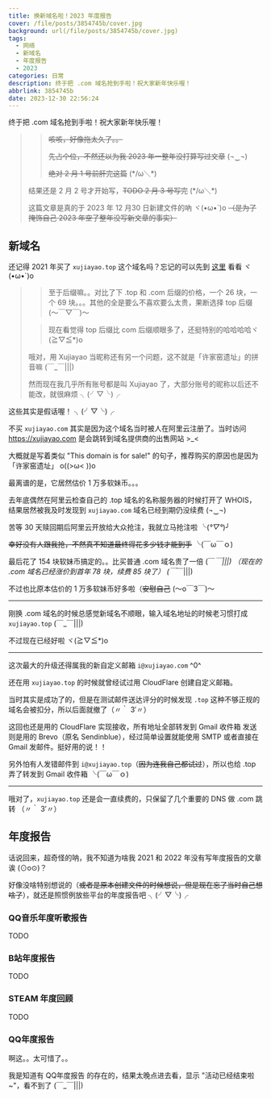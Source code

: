 ```yaml
---
title: 换新域名啦！2023 年度报告
cover: /file/posts/3854745b/cover.jpg
background: url(/file/posts/3854745b/cover.jpg)
tags:
  - 网络
  - 新域名
  - 年度报告
  - 2023
categories: 日常
description: 终于把 .com 域名抢到手啦！祝大家新年快乐喔！
abbrlink: 3854745b
date: 2023-12-30 22:56:24
---
```


终于把 .com 域名抢到手啦！祝大家新年快乐喔！

>> ~~咳咳，好像拖太久了。。~~
>> 
>> ~~先占个位，不然还以为我 2023 年一整年没打算写过文章~~ (¬‿¬)
>> 
>> ~~绝对 2 月 1 号前肝完这篇~~ (\*/ω＼\*)
> 
> 结果还是 2 月 2 号才开始写，~~TODO 2 月 3 号写完~~ (\*/ω＼\*)
> 
> 这篇文章是真的于 2023 年 12 月30 日新建文件的吶 ヾ(•ω•\`)o ~~（是为了掩饰自己 2023 年空了整年没写新文章的事实）~~

## 新域名

还记得 2021 年买了 `xujiayao.top` 这个域名吗？忘记的可以先到 [这里](/posts/29edace0/) 看看 ヾ(•ω•\`)o

>> 至于后缀嘛。。对比了下 .top 和 .com 后缀的价格，一个 26 块，一个 69 块。。。其他的全是要么不喜欢要么太贵，果断选择 top 后缀 (～￣▽￣)～
> 
>> 现在看觉得 top 后缀比 com 后缀顺眼多了，还挺特别的哈哈哈哈ヾ(≧▽≦*)o
> 
> 哦对，用 Xujiayao 当昵称还有另一个问题，这不就是「许家窑遗址」的拼音嘛 (￣_￣|||)
> 
> 然而现在我几乎所有账号都是叫 Xujiayao 了，大部分账号的昵称以后还不能改，就很麻烦 ╮(╯▽╰)╭

这些其实是假话喔！ ╮(╯▽╰)╭

不买 `xujiayao.com` 其实是因为这个域名当时被人在阿里云注册了。当时访问 https://xujiayao.com 是会跳转到域名提供商的出售网站 >_<

大概就是写着类似 "This domain is for sale!" 的句子，推荐购买的原因也是因为「许家窑遗址」 o((>ω< ))o

最离谱的是，它居然估价 1 万多软妹币。。。

去年底偶然在阿里云检查自己的 .top 域名的名称服务器的时候打开了 WHOIS，结果居然被我及时发现到 `xujiayao.com` 域名已经到期仍没续费 (¬‿¬)

苦等 30 天赎回期后阿里云开放给大众抢注，我就立马抢注啦 ╰(*°▽°*)╯

~~幸好没有人跟我抢，不然真不知道最终得花多少钱才能到手~~ ╰(￣ω￣ｏ)

最后花了 154 块软妹币搞定的。。比买普通 .com 域名贵了一倍 (￣_￣|||)
（现在的 .com 域名已经涨价到首年 78 块，续费 85 块了） (￣_￣|||)

不过也比原本估价的 1 万多软妹币好多啦（~~安慰自己~~ (～o￣3￣)～

---

刚换 .com 域名的时候总感觉新域名不顺眼，输入域名地址的时候老习惯打成 `xujiayao.top` (￣_￣|||)

不过现在已经好啦 ヾ(≧▽≦*)o

---

这次最大的升级还得属我的新自定义邮箱 `i@xujiayao.com` ^0^

还在用 `xujiayao.top` 的时候就曾经试过用 CloudFlare 创建自定义邮箱。

当时其实是成功了的，但是在测试邮件送达评分的时候发现 `.top` 这种不够正规的域名会被扣分，所以后面就撤了（〃｀ 3′〃）

这回也还是用的 CloudFlare 实现接收，所有地址全部转发到 Gmail 收件箱
发送则是用的 Brevo（原名 Sendinblue），经过简单设置就能使用 SMTP 或者直接在 Gmail 发邮件。挺好用的说！！

另外怕有人发错邮件到 `i@xujiayao.top`（~~因为连我自己都试过~~），所以也给 .top 弄了转发到 Gmail 收件箱 ╰(￣ω￣ｏ)

---

哦对了，`xujiayao.top` 还是会一直续费的，只保留了几个重要的 DNS 做 .com 跳转 （〃｀ 3′〃）

## 年度报告

话说回来，超奇怪的呐，我不知道为啥我 2021 和 2022 年没有写年度报告的文章诶 (⊙o⊙)？

好像没啥特别想说的（~~或者是原本创建文件的时候想说，但是现在忘了当时自己想啥了~~），就还是照惯例放些平台的年度报告吧 ╮(╯▽╰)╭

### QQ音乐年度听歌报告

TODO

### B站年度报告

TODO

### STEAM 年度回顾

TODO

### QQ年度报告

啊这。。太可惜了。。

我是知道有 QQ年度报告 的存在的，结果太晚点进去看，显示 "活动已经结束啦~"，看不到了 (￣_￣|||)